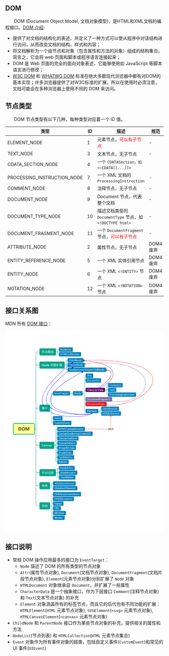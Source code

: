 ## DOM

&emsp;&emsp;DOM (Document Object Model, 文档对象模型)，是HTML和XML文档的编程接口。[DOM 介绍](https://developer.mozilla.org/zh-CN/docs/Web/API/Document_Object_Model/Introduction):

+ 提供了对文档的结构化的表述，并定义了一种方式可以使从程序中对该结构进行访问，从而改变文档的结构，样式和内容；
+ 将文档解析为一个由节点和对象（包含属性和方法的对象）组成的结构集合。简言之，它会将 web 页面和脚本或程序语言连接起来；
+ DOM 是 Web 页面的完全的面向对象表述，它能够使用如 JavaScript 等脚本语言进行修改；
+ [W3C DOM](https://www.w3.org/DOM/) 和 [WHATWG DOM](https://dom.spec.whatwg.org/) 标准在绝大多数现代浏览器中都有对DOM的基本实现；许多浏览器提供了对W3C标准的扩展，所以在使用时必须注意，文档可能会在多种浏览器上使用不同的 DOM 来访问。


## 节点类型

&emsp;&emsp;DOM 节点类型有以下几种，每种类型对应着一个 ID 值。

类型|ID|描述|规范
-|-|-|-
ELEMENT_NODE|1|元素节点，<font color="red">可以有子节点</font>|-
TEXT_NODE|3|文本节点，无子节点|-
CDATA_SECTION_NODE|4|一个 `CDATASection，如` `<~CDATA[[...]]>`
PROCESSING_INSTRUCTION_NODE|7|一个 XML 文档的 `ProcessingInstruction`|-
COMMENT_NODE|8|注释节点，无子节点|-
DOCUMENT_NODE|9|Document 节点，代表整个文档|-
DOCUMENT_TYPE_NODE|10|描述文档类型的 `DocumentType` 节点，如 `<!DOCTYPE html>`|-
DOCUMENT_FRAGMENT_NODE|11|一个 `DocumentFragment` 节点，<font color="red">可以有子节点</font>|-
ATTRIBUTE_NODE|2|属性节点，无子节点|DOM4 废弃
ENTITY_REFERENCE_NODE|5|一个 XML 实体引用节点|DOM4 废弃
ENTITY_NODE|6|一个 XML `<!ENTITY>` 节点|DOM4 废弃
NOTATION_NODE|12|一个 XML `<!NOTATION>` 节点|DOM4 废弃



## 接口关系图

MDN 所有 [DOM 接口](https://developer.mozilla.org/zh-CN/docs/Web/API/Document_Object_Model)：

![DOM 关系](./imgs/dom_01.png)



## 接口说明

+ 常规 DOM 操作应用最多的接口为 `EventTarget`：
  + `Node` 描述了 DOM 的所有类型的节点对象
  + `Attr`(属性节点对象), `Document`(文档节点对象), `DocumentFragment`(文档片段节点对象), `Element`(元素节点对象)分别扩展了 `Node` 对象
  + `HTMLDocument` 对象继承自 `Document`，并扩展了一些属性
  + `CharacterData` 是一个抽象接口，作为下层接口 `Comment`(注释节点对象) 和 `Text`(文本节点对象) 的补充
  + `Element` 对象涵盖所有的标签节点，而且它的后代也有不同功能的扩展：`HTMLElement`(`HTML` 元素节点对象), `SVGElement`(`<svg>` 元素节点对象), `HTMLCanvasElement`(`<canvas>` 元素节点对象)
+ `ChildNode` 和 `ParentNode` 接口作为某些节点对象的补充，提供相关的属性和方法
+ `NodeList`(节点列表) 和 `HTMLCollection`(`HTML` 元素节点集合)
+ `Event` 对象作为所有事件对象的超类，包括自定义事件(`CustomEvent`)和常见的 UI 事件(`UIEvent`)